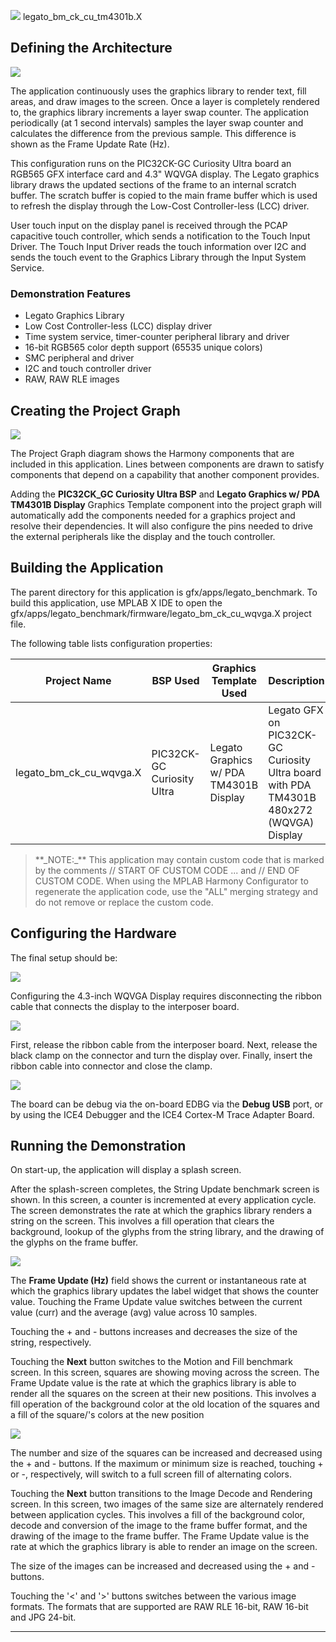 
![](../../../../docs/images/mhgs.png) legato\_bm\_ck\_cu\_tm4301b.X

Defining the Architecture
-------------------------

![](../../../../images/PIC32CKGC_LCC_ARCH.png)

The application continuously uses the graphics library to render text, fill areas, and draw images to the screen. Once a layer is completely rendered to, the graphics library increments a layer swap counter. The application periodically (at 1 second intervals) samples the layer swap counter and calculates the difference from the previous sample. This difference is shown as the Frame Update Rate (Hz).

This configuration runs on the PIC32CK-GC Curiosity Ultra board an RGB565 GFX interface card and 4.3" WQVGA display. The Legato graphics library draws the updated sections of the frame to an internal scratch buffer. The scratch buffer is copied to the main frame buffer which is used to refresh the display through the Low-Cost Controller-less (LCC) driver.

User touch input on the display panel is received through the PCAP capacitive touch controller, which sends a notification to the Touch Input Driver. The Touch Input Driver reads the touch information over I2C and sends the touch event to the Graphics Library through the Input System Service.

### Demonstration Features

- Legato Graphics Library
- Low Cost Controller-less (LCC) display driver
- Time system service, timer-counter peripheral library and driver
- 16-bit RGB565 color depth support (65535 unique colors)
- SMC peripheral and driver
- I2C and touch controller driver
- RAW, RAW RLE images


Creating the Project Graph
--------------------------

![](../../../../images/pic32ck_cu_wqvga_bm_pg.png)

The Project Graph diagram shows the Harmony components that are included in this application. Lines between components are drawn to satisfy components that depend on a capability that another component provides.

Adding the **PIC32CK_GC Curiosity Ultra BSP** and **Legato Graphics w/ PDA TM4301B Display** Graphics Template component into the project graph will automatically add the components needed for a graphics project and resolve their dependencies. It will also configure the pins needed to drive the external peripherals like the display and the touch controller.

Building the Application
------------------------

The parent directory for this application is gfx/apps/legato\_benchmark. To build this application, use MPLAB X IDE to open the gfx/apps/legato\_benchmark/firmware/legato\_bm\_ck\_cu\_wqvga.X project file.

The following table lists configuration properties:

| Project Name  | BSP Used |Graphics Template Used | Description |
|---------------| ---------|---------------| ---------|
| legato_bm_ck_cu_wqvga.X |PIC32CK-GC Curiosity Ultra| Legato Graphics w/ PDA TM4301B Display | Legato GFX on PIC32CK-GC Curiosity Ultra board with PDA TM4301B 480x272 (WQVGA) Display  |

> \*\*\_NOTE:\_\*\* This application may contain custom code that is marked by the comments // START OF CUSTOM CODE ... and // END OF CUSTOM CODE. When using the MPLAB Harmony Configurator to regenerate the application code, use the "ALL" merging strategy and do not remove or replace the custom code.

Configuring the Hardware
------------------------

The final setup should be:

![](../../../../images/pic32_ck_cu_wqvga_config.png)

Configuring the 4.3-inch WQVGA Display requires disconnecting the ribbon cable that connects the display to the interposer board.

![](../../../../images/e70_xu_tm4301b_conf2.png)

First, release the ribbon cable from the interposer board. Next, release the black clamp on the connector and turn the display over. Finally, insert the ribbon cable into connector and close the clamp.

![](../../../../images/e70_xu_tm4301b_conf3.png)


The board can be debug via the on-board EDBG via the **Debug USB** port, or by using the ICE4 Debugger and the ICE4 Cortex-M Trace Adapter Board.

Running the Demonstration
-------------------------

On start-up, the application will display a splash screen.

After the splash-screen completes, the String Update benchmark screen is shown. In this screen, a counter is incremented at every application cycle. The screen demonstrates the rate at which the graphics library renders a string on the screen. This involves a fill operation that clears the background, lookup of the glyphs from the string library, and the drawing of the glyphs on the frame buffer.

![](../../../../images/legato_bm_wqvga_run1.png)

The **Frame Update (Hz)** field shows the current or instantaneous rate at which the graphics library updates the label widget that shows the counter value. Touching the Frame Update value switches between the current value (curr) and the average (avg) value across 10 samples.

Touching the + and - buttons increases and decreases the size of the string, respectively.

Touching the **Next** button switches to the Motion and Fill benchmark screen. In this screen, squares are showing moving across the screen. The Frame Update value is the rate at which the graphics library is able to render all the squares on the screen at their new positions. This involves a fill operation of the background color at the old location of the squares and a fill of the square/'s colors at the new position

![](../../../../images/legato_bm_wqvga_run2.png)

The number and size of the squares can be increased and decreased using the + and - buttons. If the maximum or minimum size is reached, touching + or -, respectively, will switch to a full screen fill of alternating colors.

Touching the **Next** button transitions to the Image Decode and Rendering screen. In this screen, two images of the same size are alternately rendered between application cycles. This involves a fill of the background color, decode and conversion of the image to the frame buffer format, and the drawing of the image to the frame buffer. The Frame Update value is the rate at which the graphics library is able to render an image on the screen.

The size of the images can be increased and decreased using the + and - buttons.

Touching the '<' and '>' buttons switches between the various image formats. The formats that are supported are RAW RLE 16-bit, RAW 16-bit and JPG 24-bit.

* * * * *

 

